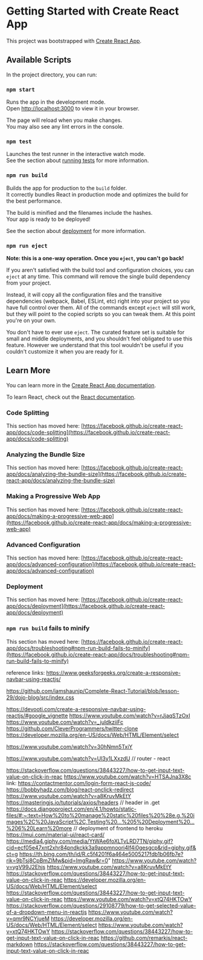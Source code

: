 # Getting Started with Create React App

This project was bootstrapped with [Create React App](https://github.com/facebook/create-react-app).

## Available Scripts

In the project directory, you can run:

### `npm start`

Runs the app in the development mode.\
Open [http://localhost:3000](http://localhost:3000) to view it in your browser.

The page will reload when you make changes.\
You may also see any lint errors in the console.

### `npm test`

Launches the test runner in the interactive watch mode.\
See the section about [running tests](https://facebook.github.io/create-react-app/docs/running-tests) for more information.

### `npm run build`

Builds the app for production to the `build` folder.\
It correctly bundles React in production mode and optimizes the build for the best performance.

The build is minified and the filenames include the hashes.\
Your app is ready to be deployed!

See the section about [deployment](https://facebook.github.io/create-react-app/docs/deployment) for more information.

### `npm run eject`

**Note: this is a one-way operation. Once you `eject`, you can't go back!**

If you aren't satisfied with the build tool and configuration choices, you can `eject` at any time. This command will remove the single build dependency from your project.

Instead, it will copy all the configuration files and the transitive dependencies (webpack, Babel, ESLint, etc) right into your project so you have full control over them. All of the commands except `eject` will still work, but they will point to the copied scripts so you can tweak them. At this point you're on your own.

You don't have to ever use `eject`. The curated feature set is suitable for small and middle deployments, and you shouldn't feel obligated to use this feature. However we understand that this tool wouldn't be useful if you couldn't customize it when you are ready for it.

## Learn More

You can learn more in the [Create React App documentation](https://facebook.github.io/create-react-app/docs/getting-started).

To learn React, check out the [React documentation](https://reactjs.org/).

### Code Splitting

This section has moved here: [https://facebook.github.io/create-react-app/docs/code-splitting](https://facebook.github.io/create-react-app/docs/code-splitting)

### Analyzing the Bundle Size

This section has moved here: [https://facebook.github.io/create-react-app/docs/analyzing-the-bundle-size](https://facebook.github.io/create-react-app/docs/analyzing-the-bundle-size)

### Making a Progressive Web App

This section has moved here: [https://facebook.github.io/create-react-app/docs/making-a-progressive-web-app](https://facebook.github.io/create-react-app/docs/making-a-progressive-web-app)

### Advanced Configuration

This section has moved here: [https://facebook.github.io/create-react-app/docs/advanced-configuration](https://facebook.github.io/create-react-app/docs/advanced-configuration)

### Deployment

This section has moved here: [https://facebook.github.io/create-react-app/docs/deployment](https://facebook.github.io/create-react-app/docs/deployment)

### `npm run build` fails to minify

This section has moved here: [https://facebook.github.io/create-react-app/docs/troubleshooting#npm-run-build-fails-to-minify](https://facebook.github.io/create-react-app/docs/troubleshooting#npm-run-build-fails-to-minify)

reference links:
https://www.geeksforgeeks.org/create-a-responsive-navbar-using-reactjs/

https://github.com/iamshaunjp/Complete-React-Tutorial/blob/lesson-29/dojo-blog/src/index.css

https://devooti.com/create-a-responsive-navbar-using-reactjs/#google_vignette
https://www.youtube.com/watch?v=rJjaqSTzOxI
https://www.youtube.com/watch?v=_juldkziiFc
https://github.com/CleverProgrammers/twitter-clone
https://developer.mozilla.org/en-US/docs/Web/HTML/Element/select

https://www.youtube.com/watch?v=30hNmn5TxiY

https://www.youtube.com/watch?v=Ul3y1LXxzdU // router - react

https://stackoverflow.com/questions/38443227/how-to-get-input-text-value-on-click-in-reac
https://www.youtube.com/watch?v=HTSAJna3X8c
link: https://contactmentor.com/login-form-react-js-code/
https://bobbyhadz.com/blog/react-onclick-redirect
https://www.youtube.com/watch?v=a8KruvMkEtY
https://masteringjs.io/tutorials/axios/headers // header in .get
https://docs.djangoproject.com/en/4.1/howto/static-files/#:~:text=How%20to%20manage%20static%20files%20%28e.g.%20images%2C%20JavaScript%2C,Testing%20...%205%20Deployment%20...%206%20Learn%20more // deployment of frontend to heroku 
https://mui.com/material-ui/react-card/
https://media4.giphy.com/media/YtWAe6foXLTvLRD7TN/giphy.gif?cid=ecf05e47xnt2xhr84pndkckk3a9appmnoori4lf4i0gesgcp&rid=giphy.gif&ct=g
https://th.bing.com/th/id/R.c5f4201f6a464e5005217fdb1b06fb7e?rik=9bTsj8CpBmZIMw&pid=ImgRaw&r=0"
https://www.youtube.com/watch?v=ygV99J2Ehjs
https://www.youtube.com/watch?v=a8KruvMkEtY
https://stackoverflow.com/questions/38443227/how-to-get-input-text-value-on-click-in-reac
https://developer.mozilla.org/en-US/docs/Web/HTML/Element/select 
https://stackoverflow.com/questions/38443227/how-to-get-input-text-value-on-click-in-reac
https://www.youtube.com/watch?v=xtQ74HKTOwY
https://stackoverflow.com/questions/29108779/how-to-get-selected-value-of-a-dropdown-menu-in-reactjs
https://www.youtube.com/watch?v=qmr9NCYjueM
https://developer.mozilla.org/en-US/docs/Web/HTML/Element/select 
https://www.youtube.com/watch?v=xtQ74HKTOwY
https://stackoverflow.com/questions/38443227/how-to-get-input-text-value-on-click-in-reac
https://github.com/remarkjs/react-markdown 
https://stackoverflow.com/questions/38443227/how-to-get-input-text-value-on-click-in-reac